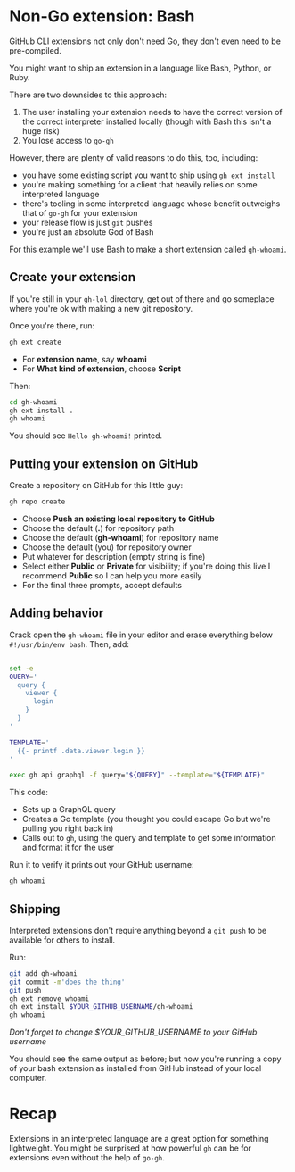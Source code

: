 # Non-Go extension: Bash

GitHub CLI extensions not only don't need Go, they don't even need to be pre-compiled.

You might want to ship an extension in a language like Bash, Python, or Ruby.

There are two downsides to this approach:

1. The user installing your extension needs to have the correct version of the correct interpreter installed locally (though with Bash this isn't a huge risk)
2. You lose access to `go-gh`

However, there are plenty of valid reasons to do this, too, including:

- you have some existing script you want to ship using `gh ext install`
- you're making something for a client that heavily relies on some interpreted language
- there's tooling in some interpreted language whose benefit outweighs that of `go-gh` for your extension
- your release flow is just `git` pushes
- you're just an absolute God of Bash

For this example we'll use Bash to make a short extension called `gh-whoami`.

## Create your extension

If you're still in your `gh-lol` directory, get out of there and go someplace where you're ok with making a new git repository.

Once you're there, run:

```bash
gh ext create
```

- For **extension name**, say **whoami**
- For **What kind of extension**, choose **Script**

Then:

```bash
cd gh-whoami
gh ext install .
gh whoami
```

You should see `Hello gh-whoami!` printed.

## Putting your extension on GitHub

Create a repository on GitHub for this little guy:

```bash
gh repo create
```

- Choose **Push an existing local repository to GitHub**
- Choose the default (**.**) for repository path
- Choose the default (**gh-whoami**) for repository name
- Choose the default (you) for repository owner
- Put whatever for description (empty string is fine)
- Select either **Public** or **Private** for visibility; if you're doing this live I recommend **Public** so I can help you more easily
- For the final three prompts, accept defaults


## Adding behavior

Crack open the `gh-whoami` file in your editor and erase everything below `#!/usr/bin/env bash`. Then, add:

```bash

set -e
QUERY='
  query {
    viewer {
      login
    }
  }
'

TEMPLATE='
  {{- printf .data.viewer.login }}
'

exec gh api graphql -f query="${QUERY}" --template="${TEMPLATE}"
```

This code:

- Sets up a GraphQL query
- Creates a Go template (you thought you could escape Go but we're pulling you right back in)
- Calls out to `gh`, using the query and template to get some information and format it for the user

Run it to verify it prints out your GitHub username:

```bash
gh whoami
```

## Shipping

Interpreted extensions don't require anything beyond a `git push` to be available for others to install.

Run:

```bash
git add gh-whoami
git commit -m'does the thing'
git push
gh ext remove whoami
gh ext install $YOUR_GITHUB_USERNAME/gh-whoami
gh whoami
```

_Don't forget to change $YOUR\_GITHUB\_USERNAME to your GitHub username_

You should see the same output as before; but now you're running a copy of your bash extension as installed from GitHub instead of your local computer.

# Recap

Extensions in an interpreted language are a great option for something lightweight. You might be surprised at how powerful `gh` can be for extensions even without the help of `go-gh`.
